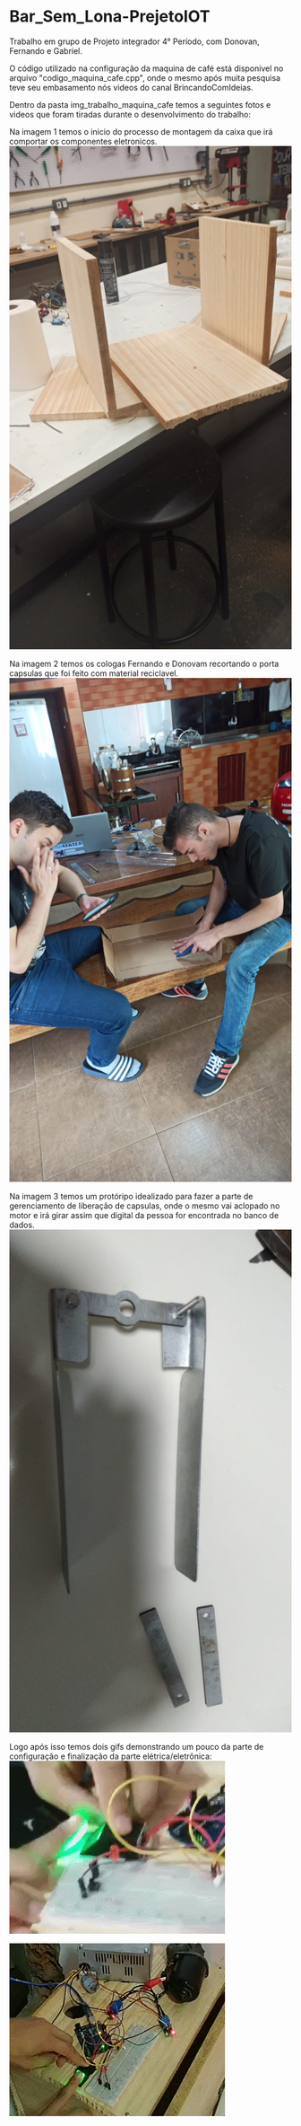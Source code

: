 # Bar_Sem_Lona-PrejetoIOT
Trabalho em grupo de Projeto integrador 4° Período, com Donovan, Fernando e Gabriel.

O código utilizado na configuração da maquina de café está disponivel no arquivo "codigo_maquina_cafe.cpp", onde o mesmo após muita pesquisa teve seu embasamento nós videos do canal BrincandoComIdeias.

Dentro da pasta img_trabalho_maquina_cafe temos a seguintes fotos e videos que foram tiradas durante o desenvolvimento do trabalho:

Na imagem 1 temos o inicio do processo de montagem da caixa que irá comportar os componentes eletronicos.
![img1](https://github.com/GabrielCardoso18/Bar_Sem_Lona-PrejetoIOT/blob/main/img_trabalho_maquina_cafe/img1.jpg)

Na imagem 2 temos os cologas Fernando e Donovam recortando o porta capsulas que foi feito com material reciclavel.
![img2](https://github.com/GabrielCardoso18/Bar_Sem_Lona-PrejetoIOT/blob/main/img_trabalho_maquina_cafe/img2.jpg)

Na imagem 3 temos um protóripo idealizado para fazer a parte de gerenciamento de liberação de capsulas, onde o mesmo vai aclopado no motor e irá girar assim que digital da pessoa for encontrada no banco de dados.
![img3](https://github.com/GabrielCardoso18/Bar_Sem_Lona-PrejetoIOT/blob/main/img_trabalho_maquina_cafe/img3.jpg)

Logo após isso temos dois gifs demonstrando um pouco da parte de configuração e finalização da parte elétrica/eletrônica:
![GIF1](https://github.com/GabrielCardoso18/Bar_Sem_Lona-PrejetoIOT/blob/main/img_trabalho_maquina_cafe/GIF%2005-12-2023%2020-29-50.gif)

![GIF2](https://github.com/GabrielCardoso18/Bar_Sem_Lona-PrejetoIOT/blob/main/img_trabalho_maquina_cafe/GIF%2005-12-2023%2020-32-00.gif)

